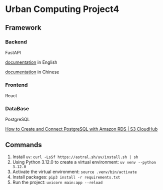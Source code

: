 # Urban Computing Project4

## Framework

### Backend

FastAPI

[documentation](https://fastapi.tiangolo.com/learn/) in English

[documentation](https://fastapi.tiangolo.com/zh/learn/) in Chinese

### Frontend

React

### DataBase

PostgreSQL

[How to Create and Connect PostgreSQL with Amazon RDS | S3 CloudHub](https://www.youtube.com/watch?v=0A-5ITILrMA)

## Commands

1. Install `uv`: `curl -LsSf https://astral.sh/uv/install.sh | sh`
2. Using Python 3.12.0 to create a virtual environment: `uv venv --python 3.12.0`
3. Activate the virtual environment: `source .venv/bin/activate`
4. Install packages: `pip3 install -r requirements.txt`
5. Run the project: `uvicorn main:app --reload`